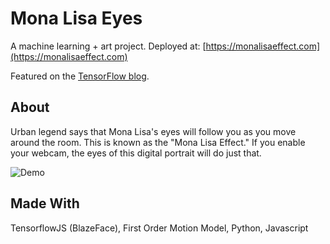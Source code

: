 # Mona Lisa Eyes

A machine learning + art project. Deployed at:
[https://monalisaeffect.com](https://monalisaeffect.com)

Featured on the [TensorFlow blog](https://blog.tensorflow.org/2020/09/bringing-mona-lisa-effect-to-life-tensorflow-js.html).

## About
Urban legend says that Mona Lisa's eyes will follow you as you move around the room. This is known as the "Mona Lisa Effect."
If you enable your webcam, the eyes of this digital portrait will do just that.

![Demo](demo_giphy.gif)

## Made With
TensorflowJS (BlazeFace), First Order Motion Model, Python, Javascript
